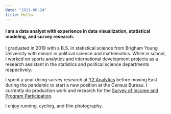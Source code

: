 ```yaml
---
date: "2021-06-24"
title: Hello.
---
```


#### I am a data analyst with experience in data visualization, statistical modeling, and survey research.

I graduated in 2019 with a B.S. in statistical science from Brigham Young University with minors in political science and mathematics. While in school, I worked on sports analytics and international development projects as a research assistant in the statistics and political science departments respectively. 

I spent a year doing survey research at [Y2 Analytics](https://y2analytics.com/) before moving East during the pandemic to start a new position at the Census Bureau. I currently do production work and research for the [Survey of Income and Program Participation](https://www.census.gov/programs-surveys/sipp/about.html).

I enjoy running, cycling, and film photography.
